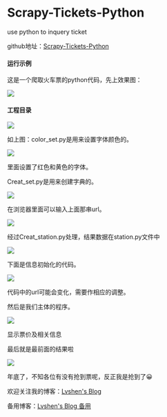 # Scrapy-Tickets-Python
use python to inquery ticket

github地址：[Scrapy-Tickets-Python](https://github.com/lvshen9/Scrapy-Tickets-Python)

#### 运行示例

这是一个爬取火车票的python代码，先上效果图：

![](https://s2.ax1x.com/2019/01/17/kp1bXn.png)

#### 工程目录

![](https://s2.ax1x.com/2019/01/17/kp17lj.png)

如上图：color_set.py是用来设置字体颜色的。

![](https://s2.ax1x.com/2019/01/17/kp1H6s.png)

里面设置了红色和黄色的字体。

Creat_set.py是用来创建字典的。

![](https://s2.ax1x.com/2019/01/17/kp1Lmq.png)

在浏览器里面可以输入上面那串url。

![](https://s2.ax1x.com/2019/01/17/kp1xtU.png)

经过Creat_station.py处理，结果数据在station.py文件中

![](https://s2.ax1x.com/2019/01/17/kp1O00.png)

下面是信息初始化的代码。

![](https://s2.ax1x.com/2019/01/17/kp1vkT.png)

代码中的url可能会变化，需要作相应的调整。

然后是我们主体的程序。

![](https://dn-coding-net-production-file.codehub.cn/74e798d0-1576-11e9-ab3e-530055641479.png?attname=%E6%98%BE%E7%A4%BA%E7%A5%A8%E4%BB%B7.png&e=1547197014&token=goE9CtaiT5YaIP6ZQ1nAafd_C1Z_H2gVP8AwuC-5:pHYfbjq86Rx_BxgyVtctBZWJLf4=)

显示票价及相关信息

最后就是最前面的结果啦

![](https://s2.ax1x.com/2019/01/17/kp1bXn.png)

年底了，不知各位有没有抢到票呢，反正我是抢到了😀

欢迎关注我的博客：[Lvshen's Blog](https://lvshen9.gitee.io)

备用博客：[Lvshen's Blog 备用](https://lvshen9.github.io)

